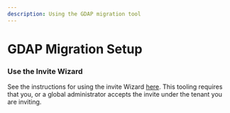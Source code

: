 ```yaml
---
description: Using the GDAP migration tool
---
```


# GDAP Migration Setup

### Use the Invite Wizard

See the instructions for using the invite Wizard [here](broken-reference). This tooling requires that you, or a global administrator accepts the invite under the tenant you are inviting.

